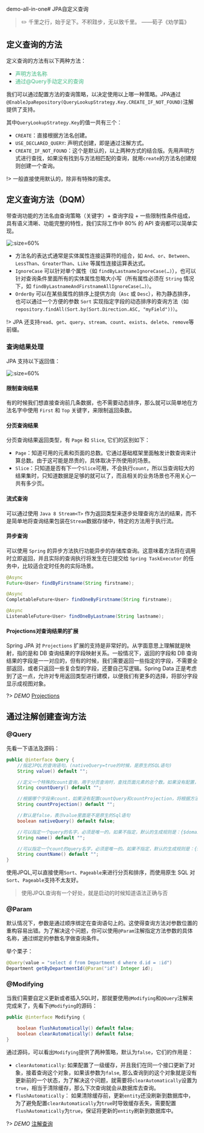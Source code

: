 demo-all-in-one# JPA自定义查询

> :pencil2: 千里之行，始于足下。不积跬步，无以致千里。 ——荀子《劝学篇》

## 定义查询的方法

定义查询的方法有以下两种方法：

- <font color=#42b983>声明方法名称</font>
- <font color=#42b983>通过@Query手动定义的查询</font>

我们可以通过配置方法的查询策略，以决定使用以上哪一种策略。JPA通过`@EnableJpaRepository(QueryLookupStrategy.Key.CREATE_IF_NOT_FOUND)`注解提供了支持。

其中`QueryLookupStrategy.Key`的值一共有三个：

- `CREATE`：直接根据方法名创建。
- `USE_DECLARED_QUERY`: 声明式创建，即是通过注解方式。
- `CREATE_IF_NOT_FOUND`：这个是默认的，以上两种方式的结合版。先用声明方式进行查找，如果没有找到与方法相匹配的查询，就用`create`的方法名创建规则创建一个查询。

!> 一般直接使用默认的，除非有特殊的需求。

## 定义查询方法（DQM）

带查询功能的方法名由查询策略（关键字）+ 查询字段 + 一些限制性条件组成，具有语义清晰、功能完整的特性，我们实际工作中 80% 的 API 查询都可以简单实现。

![](../../img/spring/DQM.jpg ':size=60%')

- 方法名的表达式通常是实体属性连接运算符的组合，如 `And`、`or`、`Between`、`LessThan`、`GreaterThan`、`Like` 等属性连接运算表达式。
- `IgnoreCase` 可以针对单个属性（如 `findByLastnameIgnoreCase(…)`），也可以针对查询条件里面所有的实体属性忽略大小写（所有属性必须在 `String` 情况下，如 `findByLastnameAndFirstnameAllIgnoreCase(…)）`。
- `OrderBy` 可以在某些属性的排序上提供方向（`Asc` 或 `Desc`），称为静态排序，也可以通过一个方便的参数 `Sort` 实现指定字段的动态排序的查询方法（如 `repository.findAll(Sort.by(Sort.Direction.ASC, "myField"))）`。

!> JPA 还支持`read`、`get`、`query`、`stream`、`count`、`exists`、`delete`、`remove`等前缀。

### 查询结果处理

JPA 支持以下返回值：

![](../../img/spring/jpa-return.jpg ':size=60%')

#### 限制查询结果

有的时候我们想直接查询前几条数据，也不需要动态排序，那么就可以简单地在方法名字中使用 `First` 和 `Top` 关键字，来限制返回条数。

#### 分页查询结果

分页查询结果返回类型，有 `Page` 和 `Slice`, 它们的区别如下：

- `Page`：知道可用的元素和页面的总数。它通过基础框架里面触发计数查询来计算总数。由于这可能是昂贵的，具体取决于所使用的场景。
- `Slice`：只知道是否有下一个`Slice`可用，不会执行`count`，所以当查询较大的结果集时，只知道数据是足够的就可以了，而且相关的业务场景也不用关心一共有多少页。

#### 流式查询

可以通过使用 `Java 8 Stream<T>` 作为返回类型来逐步处理查询方法的结果，而不是简单地将查询结果包装在`Stream`数据存储中，特定的方法用于执行流。

#### 异步查询

可以使用 `Spring` 的异步方法执行功能异步的存储库查询。这意味着方法将在调用时立即返回，并且实际的查询执行将发生在已提交给 `Spring TaskExecutor` 的任务中，比较适合定时任务的实际场景。

```java
@Async
Future<User> findByFirstname(String firstname);

@Async
CompletableFuture<User> findOneByFirstname(String firstname);

@Async
ListenableFuture<User> findOneByLastname(String lastname);
```

#### Projections对查询结果的扩展

Spring JPA 对 `Projections` 扩展的支持是非常好的。从字面意思上理解就是映射，指的是和 DB 查询结果的字段映射关系。一般情况下，返回的字段和 DB 查询结果的字段是一一对应的，但有的时候，我们需要返回一些指定的字段，不需要全部返回，或者只返回一些复合型的字段，还要自己写逻辑。Spring Data 正是考虑到了这一点，允许对专用返回类型进行建模，以便我们有更多的选择，将部分字段显示成视图对象。

?> _DEMO_ [Projections](https://github.com/LvanLiu/spring-boot-demo/blob/master/jpa-demo/src/test/java/com/lvan/jpademo/repository/ProjectionsTest.java)

## 通过注解创建查询方法

### @Query

先看一下语法及源码：

```java
public @interface Query {
	//指定JPQL的查询语句。(nativeQuery=true的时候，是原生的SQL语句)
	String value() default "";

    //定义一个特殊的count查询，用于分页查询时，查找页面元素的总个数。如果没有配置，将根据方法名派生一个count查询。
	String countQuery() default "";

	//根据哪个字段来count，如果没有配置countQuery和countProjection，将根据方法名派生count查询
	String countProjection() default "";

	//默认是false，表示value里面是不是原生的Sql语句
	boolean nativeQuery() default false;

	//可以指定一个query的名字，必须是唯一的。如果不指定，默认的生成规则是：{$domainClass}.${queryMethodName}
	String name() default "";

    //可以指定一个count的query名字，必须是唯一的。如果不指定，默认的生成规则是：{$domainClass}.${queryMethodName}
	String countName() default "";
}
```

使用JPQL,可以直接使用`Sort`、`Pageable`来进行分页和排序，而使用原生 SQL 对 `Sort`、`Pageable`支持不太友好。

> 使用JPQL查询有一个好处，就是启动的时候知道语法正确与否

### @Param

默认情况下，参数是通过顺序绑定在查询语句上的。这使得查询方法对参数位置的重构容易出错。为了解决这个问题，你可以使用`@Param`注解指定方法参数的具体名称，通过绑定的参数名字做查询条件。

举个栗子：

```java
@Query(value = "select d from Department d where d.id = :id")
Department getByDepartmentId(@Param("id") Integer id);
```

### @Modifying

当我们需要自定义更新或者插入SQL时，那就要使用`@Modifying`和`@Query`注解来完成来了，先看下`@Modifying`的源码：

```java
public @interface Modifying {

	boolean flushAutomatically() default false;
	boolean clearAutomatically() default false;
}
```

通过源码，可以看出`Modifying`提供了两种策略，默认为`false`，它们的作用是：

- `clearAutomatically`: 如果配置了一级缓存，并且我们在同一个接口更新了对象，接着查询这个对象，如果该参数为`false`, 那么查询到的这个对象就是没有更新前的一个状态，为了解决这个问题，就需要将`clearAutomatically`设置为`true`，相当于清除缓存，那么下次查询就会从数据库去查询。
- `flushAutomatically`： 如果清除缓存前，更新`entity`还没刷新到数据库中，为了避免配置`clearAutomatically`为`true`时导致缓存丢失，需要配置`flushAutomatically`为`true`，保证将更新的`entity`刷新到数据库中。

?> _DEMO_ [注解查询](https://github.com/LvanLiu/spring-boot-demo/blob/master/jpa-demo/src/test/java/com/lvan/jpademo/repository/QueryTest.java)